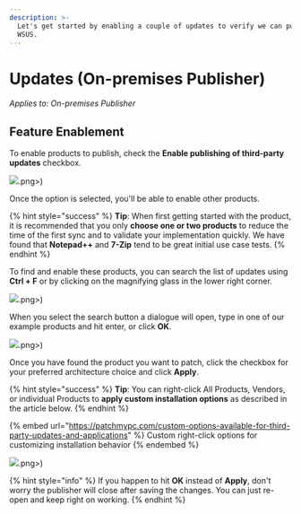 ```yaml
---
description: >-
  Let's get started by enabling a couple of updates to verify we can publish to
  WSUS.
---
```


# Updates (On-premises Publisher)

_Applies to: On-premises Publisher_

## Feature Enablement&#x20;

To enable products to publish, check the **Enable publishing of third-party updates** checkbox.

![](/_images/gitbook/image%20%281214).png>)

Once the option is selected, you'll be able to enable other products.&#x20;

{% hint style="success" %}
**Tip**: When first getting started with the product, it is recommended that you only **choose one or two products** to reduce the time of the first sync and to validate your implementation quickly. We have found that **Notepad++** and **7-Zip** tend to be great initial use case tests.
{% endhint %}

To find and enable these products, you can search the list of updates using **Ctrl + F** or by clicking on the magnifying glass in the lower right corner.&#x20;

![](/_images/gitbook/image%20%281099).png>)

When you select the search button a dialogue will open, type in one of our example products and hit enter, or click **OK**.

![](/_images/gitbook/image%20%281126).png>)

Once you have found the product you want to patch, click the checkbox for your preferred architecture choice and click **Apply**.

{% hint style="success" %}
**Tip**: You can right-click All Products, Vendors, or individual Products to **apply custom installation options** as described in the article below.
{% endhint %}

{% embed url="https://patchmypc.com/custom-options-available-for-third-party-updates-and-applications" %}
Custom right-click options for customizing installation behavior
{% endembed %}

![](/_images/gitbook/image%20%281154).png>)

{% hint style="info" %}
If you happen to hit **OK**  instead of **Apply**, don't worry the publisher will close after saving the changes. You can just re-open and keep right on working.
{% endhint %}
